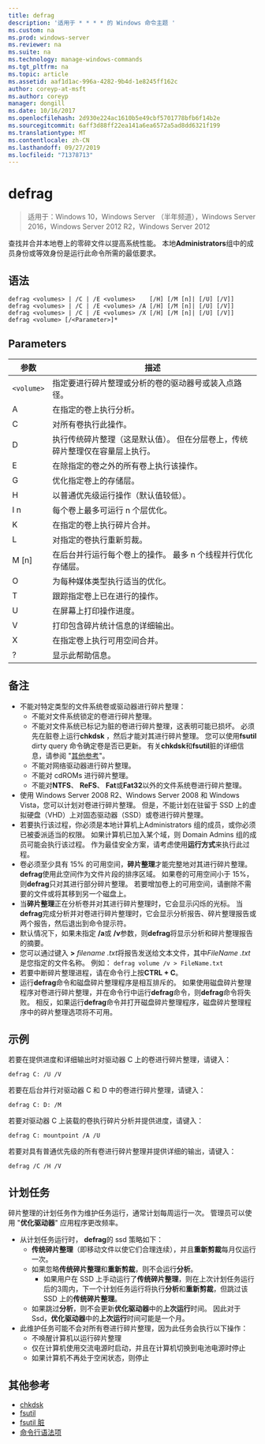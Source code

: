 ```yaml
---
title: defrag
description: '适用于 * * * * 的 Windows 命令主题 '
ms.custom: na
ms.prod: windows-server
ms.reviewer: na
ms.suite: na
ms.technology: manage-windows-commands
ms.tgt_pltfrm: na
ms.topic: article
ms.assetid: aaf1d1ac-996a-4282-9b4d-1e8245ff162c
author: coreyp-at-msft
ms.author: coreyp
manager: dongill
ms.date: 10/16/2017
ms.openlocfilehash: 2d930e224ac1610b5e49cbf5701778bfb6f14b2e
ms.sourcegitcommit: 6aff3d88ff22ea141a6ea6572a5ad8dd6321f199
ms.translationtype: MT
ms.contentlocale: zh-CN
ms.lasthandoff: 09/27/2019
ms.locfileid: "71378713"
---
```

# <a name="defrag"></a>defrag

>适用于：Windows 10，Windows Server （半年频道），Windows Server 2016，Windows Server 2012 R2，Windows Server 2012

查找并合并本地卷上的零碎文件以提高系统性能。
本地**Administrators**组中的成员身份或等效身份是运行此命令所需的最低要求。

## <a name="syntax"></a>语法
```
defrag <volumes> | /C | /E <volumes>    [/H] [/M [n]| [/U] [/V]]
defrag <volumes> | /C | /E <volumes> /A [/H] [/M [n]| [/U] [/V]]
defrag <volumes> | /C | /E <volumes> /X [/H] [/M [n]| [/U] [/V]]
defrag <volume> [/<Parameter>]*
```
## <a name="parameters"></a>Parameters

|参数|描述|
|-------|--------|
|`<volume>`|指定要进行碎片整理或分析的卷的驱动器号或装入点路径。|
|A|在指定的卷上执行分析。|
|C|对所有卷执行此操作。|
|D|执行传统碎片整理（这是默认值）。 但在分层卷上，传统碎片整理仅在容量层上执行。|
|E|在除指定的卷之外的所有卷上执行该操作。|
|G|优化指定卷上的存储层。|
|H|以普通优先级运行操作（默认值较低）。|
|I n|每个卷上最多可运行 n 个层优化。|
|K|在指定的卷上执行碎片合并。|
|L|对指定的卷执行重新剪裁。|
|M [n]|在后台并行运行每个卷上的操作。 最多 n 个线程并行优化存储层。|
|O|为每种媒体类型执行适当的优化。|
|T|跟踪指定卷上已在进行的操作。|
|U|在屏幕上打印操作进度。|
|V|打印包含碎片统计信息的详细输出。|
|X|在指定卷上执行可用空间合并。|
|?|显示此帮助信息。|

## <a name="remarks"></a>备注
- 不能对特定类型的文件系统卷或驱动器进行碎片整理：
  -   不能对文件系统锁定的卷进行碎片整理。
  -   不能对文件系统已标记为脏的卷进行碎片整理，这表明可能已损坏。 必须先在脏卷上运行**chkdsk** ，然后才能对其进行碎片整理。 您可以使用**fsutil** dirty query 命令确定卷是否已更新。 有关**chkdsk**和**fsutil**脏的详细信息，请参阅 "[其他参考](defrag.md#BKMK_additionalRef)"。
  -   不能对网络驱动器进行碎片整理。
  -   不能对 cdROMs 进行碎片整理。
  -   不能对**NTFS**、 **ReFS**、 **Fat**或**Fat32**以外的文件系统卷进行碎片整理。
- 使用 Windows Server 2008 R2、Windows Server 2008 和 Windows Vista，您可以计划对卷进行碎片整理。 但是，不能计划在驻留于 SSD 上的虚拟硬盘（VHD）上对固态驱动器（SSD）或卷进行碎片整理。
- 若要执行该过程，你必须是本地计算机上Administrators 组的成员，或你必须已被委派适当的权限。 如果计算机已加入某个域，则 Domain Admins 组的成员可能会执行该过程。 作为最佳安全方案，请考虑使用**运行方式**来执行此过程。
- 卷必须至少具有 15% 的可用空间，**碎片整理**才能完整地对其进行碎片整理。 **defrag**使用此空间作为文件片段的排序区域。 如果卷的可用空间小于 15%，则**defrag**只对其进行部分碎片整理。 若要增加卷上的可用空间，请删除不需要的文件或将其移到另一个磁盘上。
- 当**碎片整理**正在分析卷并对其进行碎片整理时，它会显示闪烁的光标。 当**defrag**完成分析并对卷进行碎片整理时，它会显示分析报告、碎片整理报告或两个报告，然后退出到命令提示符。
- 默认情况下，如果未指定 **/a**或 **/v**参数，则**defrag**将显示分析和碎片整理报告的摘要。
- 您可以通过键入 **>** <em>filename .txt</em>将报告发送给文本文件，其中*FileName .txt*是您指定的文件名称。 例如： `defrag volume /v > FileName.txt`
- 若要中断碎片整理进程，请在命令行上按**CTRL + C**。
- 运行**defrag**命令和磁盘碎片整理程序是相互排斥的。 如果使用磁盘碎片整理程序对卷进行碎片整理，并在命令行中运行**defrag**命令，则**defrag**命令将失败。 相反，如果运行**defrag**命令并打开磁盘碎片整理程序，磁盘碎片整理程序中的碎片整理选项将不可用。

## <a name="BKMK_examples"></a>示例
若要在提供进度和详细输出时对驱动器 C 上的卷进行碎片整理，请键入：
```
defrag C: /U /V
```
若要在后台并行对驱动器 C 和 D 中的卷进行碎片整理，请键入：
```
defrag C: D: /M
```
若要对驱动器 C 上装载的卷执行碎片分析并提供进度，请键入：
```
defrag C: mountpoint /A /U
```
若要对具有普通优先级的所有卷进行碎片整理并提供详细的输出，请键入：
```
defrag /C /H /V
```

## <a name="BKMK_scheduledTask"></a>计划任务
碎片整理的计划任务作为维护任务运行，通常计划每周运行一次。 管理员可以使用 "**优化驱动器**" 应用程序更改频率。
- 从计划任务运行时， **defrag**的 ssd 策略如下：
   - **传统碎片整理**（即移动文件以使它们合理连续），并且**重新剪裁**每月仅运行一次。
   - 如果忽略**传统碎片整理**和**重新剪裁**，则不会运行**分析**。
      - 如果用户在 SSD 上手动运行了**传统碎片整理**，则在上次计划任务运行后的3周内，下一个计划任务运行将执行**分析**和**重新剪裁**，但跳过该 SSD 上的**传统碎片整理**。
   - 如果跳过**分析**，则不会更新**优化驱动器**中的**上次运行**时间。  因此对于 Ssd，**优化驱动器**中的**上次运行**时间可能是一个月。
- 此维护任务可能不会对所有卷进行碎片整理，因为此任务会执行以下操作：
   - 不唤醒计算机以运行碎片整理
   - 仅在计算机使用交流电源时启动，并且在计算机切换到电池电源时停止
   - 如果计算机不再处于空闲状态，则停止

## <a name="BKMK_additionalRef"></a>其他参考
-   [chkdsk](chkdsk.md)
-   [fsutil](fsutil.md)
-   [fsutil 脏](fsutil-dirty.md)
-   [命令行语法项](command-line-syntax-key.md)
